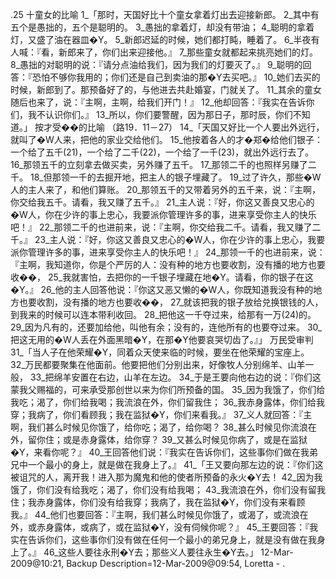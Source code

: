 .25 
十童女的比喻 
1_「那时，天国好比十个童女拿着灯出去迎接新郎。 2_其中有五个是愚拙的，五个是聪明的。 3_愚拙的拿着灯，却没有带油； 4_聪明的拿着灯，又盛了油在器皿�Y。 5_新郎迟延的时候，她们都打盹，睡着了。 6_半夜有人喊：『看，新郎来了，你们出来迎接他。』 7_那些童女就都起来挑亮她们的灯。 8_愚拙的对聪明的说：『请分点油给我们，因为我们的灯要灭了。』 9_聪明的回答：『恐怕不够你我用的；你们还是自己到卖油的那�Y去买吧。』 10_她们去买的时候，新郎到了。那预备好了的，与他进去共赴婚宴，门就关了。 11_其余的童女随后也来了，说：『主啊，主啊，给我们开门！』 12_他却回答：『我实在告诉你们，我不认识你们。』 13_所以，你们要警醒，因为那日子，那时辰，你们不知道。」 
按才受��的比喻 
（路19．11－27） 
14_「天国又好比一个人要出外远行，就叫了�W人来，把他的家业交给他们。 15_他按着各人的才�郑�给他们银子：一个给了五千(21)，一个给了二千(22)，一个给了一千(23)，就出外远行去了。 16_那领五千的立刻拿去做买卖，另外赚了五千。 17_那领二千的也照样另赚了二千。 18_但那领一千的去掘开地，把主人的银子埋藏了。 19_过了许久，那些�W人的主人来了，和他们算账。 20_那领五千的又带着另外的五千来，说：『主啊，你交给我五千。请看，我又赚了五千。』 21_主人说：『好，你这又善良又忠心的�W人，你在少许的事上忠心，我要派你管理许多的事，进来享受你主人的快乐吧！』 22_那领二千的也进前来，说：『主啊，你交给我二千。请看，我又赚了二千。』 23_主人说：『好，你这又善良又忠心的�W人，你在少许的事上忠心，我要派你管理许多的事，进来享受你主人的快乐吧！』 24_那领一千的也进前来，说：『主啊，我知道你，你是个严厉的人：没有种的地方也要收割，没有播的地方也要收��， 25_我就害怕，去把你的一千银子埋藏在地�Y。请看，你的银子在这�Y。』 26_他的主人回答他说：『你这又恶又懒的�W人，你既知道我没有种的地方也要收割，没有播的地方也要收��， 27_就该把我的银子放给兑换银钱的人，到我来的时候可以连本带利收回。 28_把他这一千夺过来，给那有一万(24)的。 29_因为凡有的，还要加给他，叫他有余；没有的，连他所有的也要夺过来。 30_把这无用的�W人丢在外面黑暗�Y，在那�Y他要哀哭切齿了。』」 
万民受审判 
31_「当人子在他荣耀�Y，同着众天使来临的时候，要坐在他荣耀的宝座上。 32_万民都要聚集在他面前。他要把他们分别出来，好像牧人分别绵羊、山羊一般， 33_把绵羊安置在右边，山羊在左边。 34_于是王要向他右边的说：『你们这蒙我父赐福的，可来承受那创世以来为你们所预备的国。 35_因为我饿了，你们给我吃；渴了，你们给我喝；我流浪在外，你们留我住； 36_我赤身露体，你们给我穿；我病了，你们看顾我；我在监狱�Y，你们来看我。』 37_义人就回答：『主啊，我们甚么时候见你饿了，给你吃；渴了，给你喝？ 38_甚么时候见你流浪在外，留你住；或是赤身露体，给你穿？ 39_又甚么时候见你病了，或是在监狱�Y，来看你呢？』 40_王回答他们说：『我实在告诉你们，这些事你们做在我弟兄中一个最小的身上，就是做在我身上了。』 
41_「王又要向那左边的说：『你们这被诅咒的人，离开我！进入那为魔鬼和他的使者所预备的永火�Y去！ 42_因为我饿了，你们没有给我吃；渴了，你们没有给我喝； 43_我流浪在外，你们没有留我住；我赤身露体，你们没有给我穿；我病了，我在监狱�Y，你们没有来看顾我。』 44_他们也要回答：『主啊，我们甚么时候见你饿了，或渴了，或流浪在外，或赤身露体，或病了，或在监狱�Y，没有伺候你呢？』 45_王要回答：『我实在告诉你们，这些事你们没有做在任何一个最小的弟兄身上，就是没有做在我身上了。』 46_这些人要往永刑�Y去；那些义人要往永生�Y去。」 
12-Mar-2009@10:21, Backup Description=12-Mar-2009@09:54, Loretta - 
   .